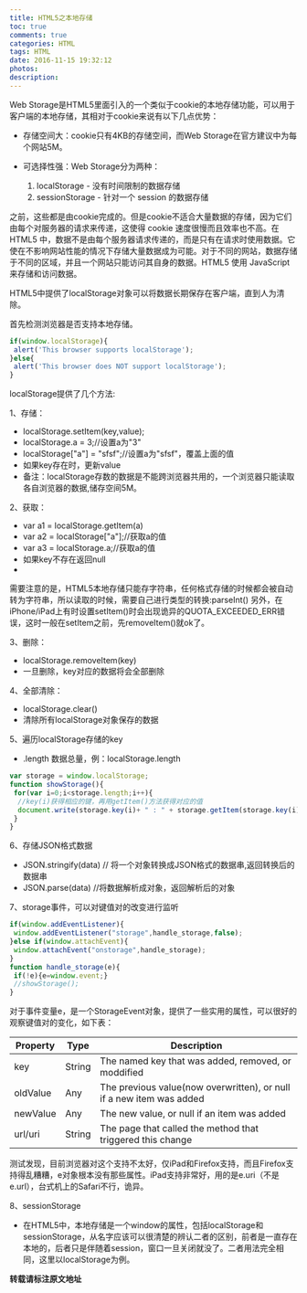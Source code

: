 ```yaml
---
title: HTML5之本地存储
toc: true
comments: true
categories: HTML
tags: HTML
date: 2016-11-15 19:32:12
photos:
description:
---
```

Web Storage是HTML5里面引入的一个类似于cookie的本地存储功能，可以用于客户端的本地存储，其相对于cookie来说有以下几点优势：

* 存储空间大：cookie只有4KB的存储空间，而Web Storage在官方建议中为每个网站5M。
* 可选择性强：Web Storage分为两种：

    1. localStorage - 没有时间限制的数据存储  
    2. sessionStorage - 针对一个 session 的数据存储

之前，这些都是由cookie完成的。但是cookie不适合大量数据的存储，因为它们由每个对服务器的请求来传递，这使得 cookie 速度很慢而且效率也不高。在 HTML5 中，数据不是由每个服务器请求传递的，而是只有在请求时使用数据。它使在不影响网站性能的情况下存储大量数据成为可能。对于不同的网站，数据存储于不同的区域，并且一个网站只能访问其自身的数据。HTML5 使用 JavaScript 来存储和访问数据。
<!--more-->
HTML5中提供了localStorage对象可以将数据长期保存在客户端，直到人为清除。

首先检测浏览器是否支持本地存储。
```js
if(window.localStorage){
 alert('This browser supports localStorage');
}else{
 alert('This browser does NOT support localStorage');
}
```
localStorage提供了几个方法:

1、存储：

* localStorage.setItem(key,value);
* localStorage.a = 3;//设置a为"3"
* localStorage["a"] = "sfsf";//设置a为"sfsf"，覆盖上面的值
* 如果key存在时，更新value
* 备注：localStorage存数的数据是不能跨浏览器共用的，一个浏览器只能读取各自浏览器的数据,储存空间5M。

2、获取：

* var a1 = localStorage.getItem(a)
* var a2 = localStorage["a"];//获取a的值
* var a3 = localStorage.a;//获取a的值
* 如果key不存在返回null
*
需要注意的是，HTML5本地存储只能存字符串，任何格式存储的时候都会被自动转为字符串，所以读取的时候，需要自己进行类型的转换:parseInt()
另外，在iPhone/iPad上有时设置setItem()时会出现诡异的QUOTA_EXCEEDED_ERR错误，这时一般在setItem之前，先removeItem()就ok了。

3、删除：
* localStorage.removeItem(key)
* 一旦删除，key对应的数据将会全部删除

4、全部清除：
* localStorage.clear()
* 清除所有localStorage对象保存的数据

5、遍历localStorage存储的key
* .length 数据总量，例：localStorage.length
```js
var storage = window.localStorage;
function showStorage(){
 for(var i=0;i<storage.length;i++){
  //key(i)获得相应的键，再用getItem()方法获得对应的值
  document.write(storage.key(i)+ " : " + storage.getItem(storage.key(i)) + " ");
 }
}
```

6、存储JSON格式数据
* JSON.stringify(data) // 将一个对象转换成JSON格式的数据串,返回转换后的数据串
* JSON.parse(data) //将数据解析成对象，返回解析后的对象 

7、storage事件，可以对键值对的改变进行监听
```js
if(window.addEventListener){
 window.addEventListener("storage",handle_storage,false);
}else if(window.attachEvent){
 window.attachEvent("onstorage",handle_storage);
}
function handle_storage(e){
 if(!e){e=window.event;}
 //showStorage();
}
```
对于事件变量e，是一个StorageEvent对象，提供了一些实用的属性，可以很好的观察键值对的变化，如下表：

|Property|Type|Description
|---|---|---|
|key|String|The named key that was added, removed, or moddified
|oldValue|Any|The previous value(now overwritten), or null if a new item was added
|newValue|Any|The new value, or null if an item was added
|url/uri|String|The page that called the method that triggered this change

测试发现，目前浏览器对这个支持不太好，仅iPad和Firefox支持，而且Firefox支持得乱糟糟，e对象根本没有那些属性。iPad支持非常好，用的是e.uri（不是e.url），台式机上的Safari不行，诡异。
 
8、sessionStorage
* 在HTML5中，本地存储是一个window的属性，包括localStorage和sessionStorage，从名字应该可以很清楚的辨认二者的区别，前者是一直存在本地的，后者只是伴随着session，窗口一旦关闭就没了。二者用法完全相同，这里以localStorage为例。
 


**转载请标注原文地址**


